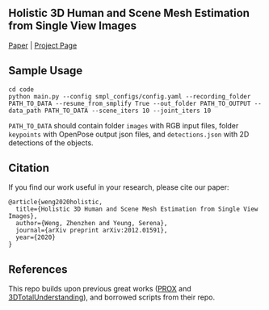 ## Holistic 3D Human and Scene Mesh Estimation from Single View Images
[Paper](https://arxiv.org/pdf/2012.01591.pdf) | [Project Page](https://zzweng.github.io/holistic_mesh/)


## Sample Usage 
```
cd code
python main.py --config smpl_configs/config.yaml --recording_folder PATH_TO_DATA --resume_from_smplify True --out_folder PATH_TO_OUTPUT --data_path PATH_TO_DATA --scene_iters 10 --joint_iters 10
```
`PATH_TO_DATA` should contain folder `images` with RGB input files, folder `keypoints` with OpenPose output json files, and `detections.json` with 2D detections of the objects.


## Citation
If you find our work useful in your research, please cite our paper:
```
@article{weng2020holistic,
  title={Holistic 3D Human and Scene Mesh Estimation from Single View Images},
  author={Weng, Zhenzhen and Yeung, Serena},
  journal={arXiv preprint arXiv:2012.01591},
  year={2020}
}
```

## References
This repo builds upon previous great works ([PROX](https://github.com/mohamedhassanmus/prox) and [3DTotalUnderstanding](https://github.com/yinyunie/Total3DUnderstanding)), and borrowed scripts from their repo.
